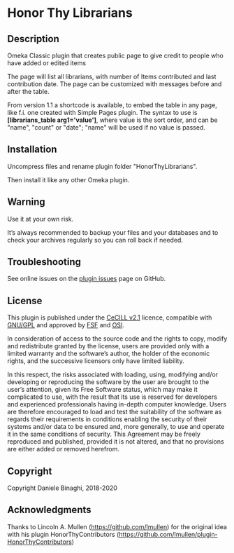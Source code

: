 # Honor Thy Librarians

## Description
Omeka Classic plugin that creates public page to give credit to people who have added or edited items

The page will list all librarians, with number of Items contributed and last contribution date. The page can be customized with messages before and after the table.

From version 1.1 a shortcode is available, to embed the table in any page, like f.i. one created with Simple Pages plugin.
The syntax to use is **[librarians_table arg1='value']**, where value is the sort order, and can be "name", "count" or "date"; "name" will be used if no value is passed.

## Installation
Uncompress files and rename plugin folder "HonorThyLibrarians".

Then install it like any other Omeka plugin.

## Warning
Use it at your own risk.

It’s always recommended to backup your files and your databases and to check your archives regularly so you can roll back if needed.

## Troubleshooting
See online issues on the <a href="https://github.com/DBinaghi/plugin-HonorThyLibrarians/issues" target="_blank">plugin issues</a> page on GitHub.

## License
This plugin is published under the <a href="https://www.cecill.info/licences/Licence_CeCILL_V2.1-en.html" target="_blank">CeCILL v2.1</a> licence, compatible with <a href="https://www.gnu.org/licenses/gpl-3.0.html" target="_blank">GNU/GPL</a> and approved by <a href="https://www.fsf.org/" target="_blank">FSF</a> and <a href="http://opensource.org/" target="_blank">OSI</a>.

In consideration of access to the source code and the rights to copy, modify and redistribute granted by the license, users are provided only with a limited warranty and the software’s author, the holder of the economic rights, and the successive licensors only have limited liability.

In this respect, the risks associated with loading, using, modifying and/or developing or reproducing the software by the user are brought to the user’s attention, given its Free Software status, which may make it complicated to use, with the result that its use is reserved for developers and experienced professionals having in-depth computer knowledge. Users are therefore encouraged to load and test the suitability of the software as regards their requirements in conditions enabling the security of their systems and/or data to be ensured and, more generally, to use and operate it in the same conditions of security. This Agreement may be freely reproduced and published, provided it is not altered, and that no provisions are either added or removed herefrom.

## Copyright
Copyright Daniele Binaghi, 2018-2020

## Acknowledgments
Thanks to Lincoln A. Mullen (https://github.com/lmullen) for the original idea with his plugin HonorThyContributors (https://github.com/lmullen/plugin-HonorThyContributors)
